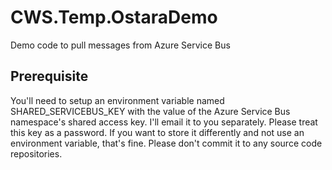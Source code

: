 # CWS.Temp.OstaraDemo
Demo code to pull messages from Azure Service Bus

## Prerequisite
You'll need to setup an environment variable named SHARED_SERVICEBUS_KEY with the value of the Azure Service Bus namespace's shared access key. I'll email it to you separately. Please treat this key as a password. If you want to store it differently and not use an environment variable, that's fine. Please don't commit it to any source code repositories.

